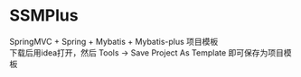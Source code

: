# SSMPlus

SpringMVC + Spring + Mybatis + Mybatis-plus 项目模板  
下载后用idea打开，然后 Tools -> Save Project As Template 即可保存为项目模板

